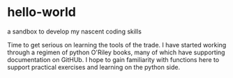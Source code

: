 # hello-world
a sandbox to develop my nascent coding skills

Time to get serious on learning the tools of the trade.  I have started working through a regimen of python O'Riley books, many of which have supporting documentation on GitHUb.  I hope to gain familiarity with functions here to support practical exercises and learning on the python side.
